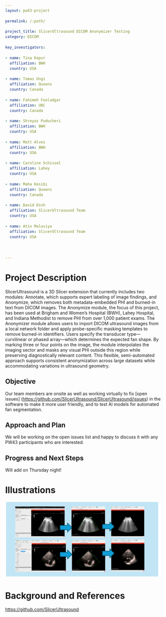 ```yaml
---
layout: pw43-project

permalink: /:path/

project_title: SlicerUltrasound DICOM Anonymizer Testing
category: DICOM

key_investigators:

- name: Tina Kapur
  affiliation: BWH
  country: USA

- name: Tamas Ungi
  affiliation: Queens
  country: Canada

- name: Fahimeh Fooladgar
  affiliation: UBC
  country: Canada

- name: Shreyas Puducheri
  affiliation: BWH
  country: USA

- name: Matt Alves
  affiliation: BWH
  country: USA

- name: Caroline Schissel
  affiliation: Lahey
  country: USA

- name: Maha Kesibi
  affiliation: Queens
  country: Canada

- name: David Dinh
  affiliation: SlicerUltrasound Team
  country: USA

- name: Atin Malaviya
  affiliation: SlicerUltrasound Team
  country: USA
  


---
```


# Project Description

<!-- Add a short paragraph describing the project. -->

SlicerUltrasound is a 3D Slicer extension that currently includes two modules: Annotate, which supports expert labeling of image findings, and Anonymize, which removes both metadata-embedded PHI and burned-in text from DICOM images. The Anonymize module, the focus of this project, has been used at Brigham and Women’s Hospital (BWH), Lahey Hospital, and Indiana Methodist to remove PHI from over 1,000 patient exams. The Anonymizer module allows users to import DICOM ultrasound images from a local network folder and apply probe-specific masking templates to remove burned-in identifiers. Users specify the transducer type—curvilinear or phased array—which determines the expected fan shape. By marking three or four points on the image, the module interpolates the imaging sector and masks any visual PHI outside this region while preserving diagnostically relevant content. This flexible, semi-automated approach supports consistent anonymization across large datasets while accommodating variations in ultrasound geometry.



## Objective

<!-- Describe here WHAT you would like to achieve (what you will have as end result). -->


Our team members are onsite as well as working virtually to fix [open issues] (https://github.com/SlicerUltrasound/SlicerUltrasound/issues) in the software to make it more user friendly, and to test AI models for automated fan segmentation.



## Approach and Plan

<!-- Describe here HOW you would like to achieve the objectives stated above. -->


We will be working on the open issues list and happy to discuss it with any PW43 participants who are interested. 



## Progress and Next Steps

<!-- Update this section as you make progress, describing of what you have ACTUALLY DONE.
     If there are specific steps that you could not complete then you can describe them here, too. -->


Will add on Thursday night!



# Illustrations

<!-- Add pictures and links to videos that demonstrate what has been accomplished. -->

<p align="center">
  <img src="SlicerAnonymizer.png" width="800"/>
</p>



# Background and References

<!-- If you developed any software, include link to the source code repository.
     If possible, also add links to sample data, and to any relevant publications. -->

https://github.com/SlicerUltrasound


